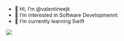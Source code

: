 - 👋 Hi, I’m @valentineejk
- 👀 I’m interested in Software Developmennt
- 🌱 I’m currently learning Swift
<!---
valentineejk/valentineejk is a ✨ special ✨ repository because its `README.md` (this file) appears on your GitHub profile.
You can click the Preview link to take a look at your changes.
--->

<img src = "https://github-readme-stats.vercel.app/api?username=valentineejk&&show_icons=true&title_color=ffffff&icon_color=bb2acf&text_color=daf7dc&bg_color=151515">

